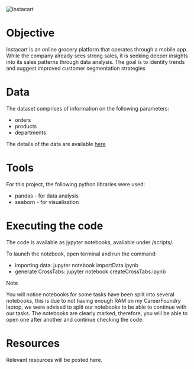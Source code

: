 ![Instacart](https://user-images.githubusercontent.com/102547117/160653282-3e74b9e2-44ab-476c-9a67-50ced669bc4b.png)

# Objective 

Instacart is an online grocery platform that operates through a mobile app. While the company already sees strong sales, it is seeking deeper insights into its sales patterns through data analysis. The goal is to identify trends and suggest improved customer segmentation strategies

# Data

The dataset comprises of information on the following parameters: 

- orders
- products
- departments

The details of the data are available [here](https://www.kaggle.com/datasets/psparks/instacart-market-basket-analysis)

# Tools

For this project, the following python libraries were used: 

- pandas - for data analysis
- seaborn - for visualisation

# Executing the code

The code is available as jypyter notebooks, available under /scripts/. 

To launch the notebook, open terminal and run the command: 

- importing data: jupyter notebook importData.ipynb
- generate CrossTabs: jupyter notebook createCrossTabs.ipynb
  
> [!NOTE]
> You will notice notebooks for some tasks have been split into several notebooks, this is due to not having enough RAM on my CareerFoundry laptop, we were advised to split our notebooks to be able to continue with our tasks. The notebooks are clearly marked, therefore, you will be able to open one after another and continue checking the code.

# Resources

Relevant resources will be posted here. 
